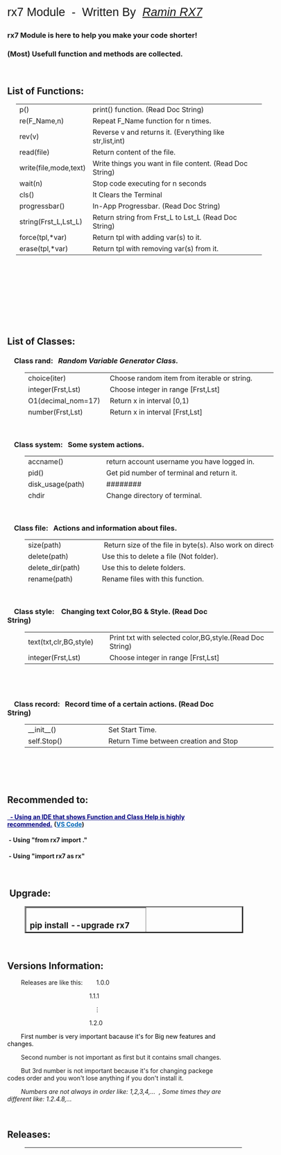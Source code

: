 <p style="font-size: 27px; font-family: Impact, Charcoal, sans-serif;">rx7 Module&nbsp; -&nbsp; Written By&nbsp; <em><span style="background-color: #ffffff;"><a style="background-color: #ffffff;" title="RX7" href="http://rx7.ir/" target="_blank" rel="noopener">Ramin RX7</a></span></em></p>
<h3>rx7 Module is here to help you make your code shorter!</h3>
<h3>(Most) Usefull function and methods are collected.</h3>
<p>&nbsp;</p>
<h2>List of Functions:</h2>
<table style="height: 471px; width: 567px; margin-left: 20px;">
<tbody>
<tr>
<td style="width: 150px;">p()</td>
<td style="width: 401px;">print() function. (Read Doc String)</td>
</tr>
<tr>
<td style="width: 150px;">re(F_Name,n)</td>
<td style="width: 401px;">Repeat F_Name function for n times.</td>
</tr>
<tr>
<td style="width: 150px;">rev(v)</td>
<td style="width: 401px;">Reverse v and returns it. (Everything like str,list,int)</td>
</tr>
<tr>
<td style="width: 150px;">read(file)</td>
<td style="width: 401px;">Return content of the file.</td>
</tr>
<tr>
<td style="width: 150px;">write(file,mode,text)</td>
<td style="width: 401px;">Write things you want in file content.&nbsp;(Read Doc String)</td>
</tr>
<tr>
<td style="width: 150px;">wait(n)</td>
<td style="width: 401px;">Stop code executing for n seconds</td>
</tr>
<tr>
<td style="width: 150px;">cls()</td>
<td style="width: 401px;">It Clears the Terminal</td>
</tr>
<tr>
<td style="width: 150px;">progressbar()</td>
<td style="width: 401px;">In-App Progressbar. (Read Doc String)</td>
</tr>
<tr>
<td style="width: 150px;">string(Frst_L,Lst_L)</td>
<td style="width: 401px;">Return string from Frst_L to Lst_L (Read Doc String)</td>
</tr>
<tr>
<td style="width: 150px;">force(tpl,*var)</td>
<td style="width: 401px;">Return tpl with adding var(s) to it.</td>
</tr>
<tr>
<td style="width: 150px;">erase(tpl,*var)</td>
<td style="width: 401px;">Return tpl with removing var(s) from it.</td>
</tr>
</tbody>
</table>
<p>&nbsp;</p>
<h2>List of Classes:</h2>
<h3>&nbsp; &nbsp; Class rand:&nbsp; &nbsp;<em>Random&nbsp;Variable&nbsp;Generator&nbsp;Class.</em></h3>
<table style="height: 100px; width: 574px; margin-left: 40px;" cellpadding="5px">
<tbody>
<tr>
<td style="width: 173px;">choice(iter)</td>
<td style="width: 387px;">Choose random item from iterable or string.</td>
</tr>
<tr>
<td style="width: 173px;">integer(Frst,Lst)</td>
<td style="width: 387px;">Choose integer in range [Frst,Lst]</td>
</tr>
<tr>
<td style="width: 173px;">O1(decimal_nom=17)</td>
<td style="width: 387px;">Return x in interval [0,1)</td>
</tr>
<tr>
<td style="width: 173px;">number(Frst,Lst)</td>
<td style="width: 387px;">Return x in interval [Frst,Lst]</td>
</tr>
</tbody>
</table>
<p>&nbsp;</p>
<h3>&nbsp; &nbsp; Class system:&nbsp; &nbsp;Some system actions.</h3>
<table style="height: 100px; width: 574px; margin-left: 40px;" cellpadding="5px">
<tbody>
<tr>
<td style="width: 173px;">accname()</td>
<td style="width: 387px;">
<div>
<div>return&nbsp;account&nbsp;username&nbsp;you&nbsp;have&nbsp;logged&nbsp;in.</div>
</div>
</td>
</tr>
<tr>
<td style="width: 173px;">pid()</td>
<td style="width: 387px;">
<div>
<div>Get&nbsp;pid&nbsp;number&nbsp;of&nbsp;terminal&nbsp;and&nbsp;return&nbsp;it.</div>
</div>
</td>
</tr>
<tr>
<td style="width: 173px;">disk_usage(path)</td>
<td style="width: 387px;">########</td>
</tr>
<tr>
<td style="width: 173px;">chdir</td>
<td style="width: 387px;">Change directory of terminal.</td>
</tr>
<tr>
<td style="width: 173px;">SHUT_DOWN()</td>
<td style="width: 387px;">Shut Down the PC.</td>
</tr>
<tr>
<td style="width: 173px;">RESTART()</td>
<td style="width: 387px;">Restart the PC.</td>
</tr>
</tbody>
</table>
<p>&nbsp;</p>
<h3>&nbsp; &nbsp; Class file:&nbsp; &nbsp;Actions and information about files.</h3>
<table style="height: 100px; width: 574px; margin-left: 40px;" cellpadding="5px">
<tbody>
<tr>
<td style="width: 173px;">size(path)</td>
<td style="width: 387px;">
<div>
<div>&nbsp;Return&nbsp;size&nbsp;of&nbsp;the&nbsp;file&nbsp;in&nbsp;byte(s).&nbsp;Also&nbsp;work&nbsp;on&nbsp;directories.</div>
</div>
</td>
</tr>
<tr>
<td style="width: 173px;">delete(path)</td>
<td style="width: 387px;">
<div>
<div>Use&nbsp;this&nbsp;to&nbsp;delete&nbsp;a&nbsp;file&nbsp;(Not&nbsp;folder).</div>
</div>
</td>
</tr>
<tr>
<td style="width: 173px;">delete_dir(path)</td>
<td style="width: 387px;">
<div>
<div>Use&nbsp;this&nbsp;to&nbsp;delete&nbsp;folders.</div>
</div>
</td>
</tr>
<tr>
<td style="width: 173px;">rename(path)</td>
<td style="width: 387px;">
<div>
<div>Rename&nbsp;files&nbsp;with&nbsp;this&nbsp;function.</div>
</div>
</td>
</tr>
<tr>
<td style="width: 173px;">abspath(path)</td>
<td style="width: 387px;">
<div>
<div>Return&nbsp;absolute&nbsp;path&nbsp;of&nbsp;given&nbsp;path.</div>
</div>
</td>
</tr>
<tr>
<td style="width: 173px;">exists(path)</td>
<td style="width: 387px;">Return Boolean. If exists True, else: False</td>
</tr>
<tr>
<td style="width: 173px;">mdftime(path)</td>
<td style="width: 387px;">
<div>
<div>Get&nbsp;last&nbsp;modify&nbsp;time&nbsp;of&nbsp;the&nbsp;file.</div>
</div>
</td>
</tr>
<tr>
<td style="width: 173px;">acstime(path)</td>
<td style="width: 387px;">
<div>
<div>Get&nbsp;last&nbsp;access&nbsp;time&nbsp;of&nbsp;the&nbsp;file.</div>
</div>
</td>
</tr>
<tr>
<td style="width: 173px;">move(src,dst)</td>
<td style="width: 387px;">Move file from src to dst. (Read Doc String of copy func)</td>
</tr>
<tr>
<td style="width: 173px;">copy(src,dst)</td>
<td style="width: 387px;">Copy file from src to dst. (Also you can use it as rename)</td>
</tr>
<tr>
<td style="width: 173px;">copydir(src,dst)</td>
<td style="width: 387px;">
<div>
<div>Same&nbsp;as&nbsp;copy&nbsp;function&nbsp;except&nbsp;that&nbsp;it\'s&nbsp;for&nbsp;folders.</div>
</div>
</td>
</tr>
<tr>
<td style="width: 173px;">hide(path)</td>
<td style="width: 387px;">Hide given path. (It can be file or directory.)</td>
</tr>
<tr>
<td style="width: 173px; font-size: 12px;">read_only(path,mode=True)</td>
<td style="width: 387px;">Make file or folder read-only. (Read Doc String)</td>
</tr>
</tbody>
</table>
<p>&nbsp;</p>
<h3>&nbsp; &nbsp; Class style:&nbsp; &nbsp; Changing text Color,BG &amp; Style. (Read Doc String)</h3>
<table style="height: 100px; width: 574px; margin-left: 40px;" cellpadding="5px">
<tbody>
<tr>
<td style="width: 173px;">text(txt,clr,BG,style)</td>
<td style="width: 387px;">Print txt with selected color,BG,style.(Read Doc String)</td>
</tr>
<tr>
<td style="width: 173px;">integer(Frst,Lst)</td>
<td style="width: 387px;">Choose integer in range [Frst,Lst]</td>
</tr>
</tbody>
</table>
<p>&nbsp;</p>
<h3>&nbsp; &nbsp; Class record:&nbsp; &nbsp;Record time of a certain actions. (Read Doc String)</h3>
<table style="height: 100px; width: 574px; margin-left: 40px;" cellpadding="5px">
<tbody>
<tr>
<td style="width: 173px;">__init__()</td>
<td style="width: 387px;">Set Start Time.</td>
</tr>
<tr>
<td style="width: 173px;">self.Stop()</td>
<td style="width: 387px;">Return Time between creation and Stop</td>
</tr>
</tbody>
</table>
<p>&nbsp;</p>
<h2>Recommended to:</h2>
<p><span style="text-decoration: underline; color: #000080;"><strong>&nbsp; - Using an IDE that shows Function and Class Help is highly recommended.</strong></span>&nbsp;<strong>(<span style="color: #ff6600;"><a style="color: #0066b8;" title="Microsoft Visual Studio Code" href="https://code.visualstudio.com/" target="_blank" rel="noopener">VS Code</a></span>)</strong></p>
<h4>&nbsp;- Using "from rx7 import ."</h4>
<h4>&nbsp;- Using "import rx7 as rx"</h4>
<p>&nbsp;</p>
<h2>&nbsp;Upgrade:</h2>
<table style="margin-left: 40px; height: 62px;" border="3" width="269">
<tbody>
<tr style="height: 44.8125px;">
<td style="height: 44.8125px; width: 259px;">
<h3><span class="n">pip</span> <span class="n">install</span> <span class="o">--</span><span class="n">upgrade</span>&nbsp;rx7</h3>
</td>
</tr>
</tbody>
</table>
<p>&nbsp;</p>
<h2>Versions Information:</h2>
<p>&nbsp; &nbsp; &nbsp; &nbsp; Releases are like this:&nbsp; &nbsp; &nbsp; &nbsp; 1.0.0</p>
<p>&nbsp; &nbsp; &nbsp; &nbsp; &nbsp; &nbsp; &nbsp; &nbsp; &nbsp; &nbsp; &nbsp; &nbsp; &nbsp; &nbsp; &nbsp; &nbsp; &nbsp; &nbsp; &nbsp; &nbsp; &nbsp; &nbsp; &nbsp; &nbsp; 1.1.1</p>
<p>&nbsp; &nbsp; &nbsp; &nbsp; &nbsp; &nbsp; &nbsp; &nbsp; &nbsp; &nbsp; &nbsp; &nbsp; &nbsp; &nbsp; &nbsp; &nbsp; &nbsp; &nbsp; &nbsp; &nbsp; &nbsp; &nbsp; &nbsp; &nbsp; &nbsp; &nbsp;⋮</p>
<p>&nbsp; &nbsp; &nbsp; &nbsp; &nbsp; &nbsp; &nbsp; &nbsp; &nbsp; &nbsp; &nbsp; &nbsp; &nbsp; &nbsp; &nbsp; &nbsp; &nbsp; &nbsp; &nbsp; &nbsp; &nbsp; &nbsp; &nbsp; &nbsp; 1.2.0</p>
<p>&nbsp; &nbsp; &nbsp; &nbsp; <span style="background-color: #ffffff; color: #000000;">First number is very important bacause it's for Big new features and changes.</span></p>
<p>&nbsp; &nbsp; &nbsp; &nbsp; Second number is not important as first but it contains small changes.</p>
<p>&nbsp; &nbsp; &nbsp; &nbsp; But 3rd number is not important because it's for changing packege codes order and you won't lose anything if you don't install it.</p>
<p>&nbsp; &nbsp; &nbsp; &nbsp; <em>Numbers are not always in order like: 1,2,3,4,...&nbsp; , Some times they are different like: 1.2.4.8,...</em></p>
<p>&nbsp;</p>
<h2>Releases:</h2>
<table style="height: 10px; margin-left: 40px; width: 501px;" cellpadding="5">
<tbody>
<tr style="height: 42.0156px;">
<td style="width: 119px; height: 42.0156px; text-align: center;"><strong>Version</strong></td>
<td style="width: 153px; height: 42.0156px; text-align: center;"><strong>Release Date</strong></td>
<td style="width: 489px; height: 42.0156px; text-align: center;"><strong>New Features &amp; Changes</strong></td>
</tr>
<tr style="height: 25px;">
<td style="width: 119px; height: 25px;">&nbsp; &nbsp; 1.0.0</td>
<td style="width: 153px; height: 25px;">&nbsp; &nbsp;03/18/2020</td>
<td style="width: 489px; height: 25px; text-align: center;">####</td>
</tr>
<tr style="height: 25px;">
<td style="width: 119px; height: 25px;">&nbsp; &nbsp; 1.0.1</td>
<td style="width: 153px; height: 25px;">&nbsp; &nbsp;03/19/2020</td>
<td style="width: 489px; height: 25px; text-align: center;">Change PyPi Module Page</td>
</tr>
</tbody>
</table>
<p>&nbsp;</p>
<p>&nbsp;</p>
<p>&nbsp;</p>
<p>&nbsp;</p>
<p>&nbsp;</p>
<p>&nbsp;</p>
<p>&nbsp;</p>
<p>&nbsp;</p>